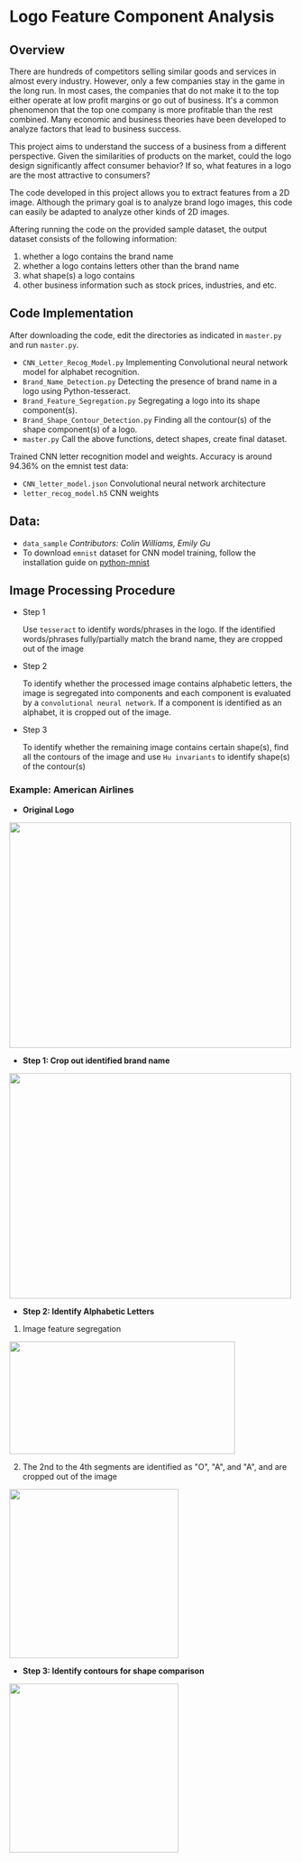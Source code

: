 # Logo Feature Component Analysis

## Overview
There are hundreds of competitors selling similar goods and services in almost every industry. However, only a few companies stay in the game in the long run. In most cases, the companies that do not make it to the top either operate at low profit margins or go out of business. It's a common phenomenon that the top one company is more profitable than the rest combined. Many economic and business theories have been developed to analyze factors that lead to business success. 

This project aims to understand the success of a business from a different perspective. Given the similarities of products on the market, could the logo design significantly affect consumer behavior? If so, what features in a logo are the most attractive to consumers?  

The code developed in this project allows you to extract features from a 2D image. Although the primary goal is to analyze brand logo images, this code can easily be adapted to analyze other kinds of 2D images. 

Aftering running the code on the provided sample dataset, the output dataset consists of the following information:

  1.	whether a logo contains the brand name
  2.	whether a logo contains letters other than the brand name
  3.	what shape(s) a logo contains 
  4.  other business information such as stock prices, industries, and etc. 



## Code Implementation

After downloading the code, edit the directories as indicated in `master.py` and run `master.py`. 

* `CNN_Letter_Recog_Model.py` Implementing Convolutional neural network model for alphabet recognition.
*	`Brand_Name_Detection.py` Detecting the presence of brand name in a logo using Python-tesseract.
*	`Brand_Feature_Segregation.py` Segregating a logo into its shape component(s).
*	`Brand_Shape_Contour_Detection.py` Finding all the contour(s) of the shape component(s) of a logo.
*	`master.py` Call the above functions, detect shapes, create final dataset.

Trained CNN letter recognition model and weights. Accuracy is around 94.36% on the emnist test data:
* `CNN_letter_model.json` Convolutional neural network architecture
* `letter_recog_model.h5` CNN weights


## Data:

* `data_sample` *Contributors: Colin Williams, Emily Gu*
*  To download `emnist` dataset for CNN model training, follow the installation guide on [python-mnist](https://pypi.org/project/python-mnist/) 

## Image Processing Procedure

- Step 1

   Use `tesseract` to identify words/phrases in the logo. If the identified words/phrases fully/partially match the brand name, they are cropped out of the image

- Step 2

   To identify whether the processed image contains alphabetic letters, the image is segregated into components and each component is evaluated by a `convolutional neural network`. If a component is identified as an alphabet, it is cropped out of the image. 

- Step 3

   To identify whether the remaining image contains certain shape(s), find all the contours of the image and use `Hu invariants` to identify shape(s) of the contour(s)
   
### Example: American Airlines

* **Original Logo** 

<img src="https://user-images.githubusercontent.com/48388315/56430917-fdd8be00-6295-11e9-9c36-8f6b9514d347.jpg" align="center"  height="400" width="500">

* **Step 1: Crop out identified brand name**

<img src="https://user-images.githubusercontent.com/48388315/56432695-58751880-629c-11e9-9eeb-48d18c6b40ea.jpg" align="center"  height="400" width="500">

* **Step 2: Identify Alphabetic Letters**

1. Image feature segregation

<img src="https://user-images.githubusercontent.com/48388315/56434909-95450d80-62a4-11e9-80ae-66dbb64342bd.png" align="center"  height="200" width="400">

2. The 2nd to the 4th segments are identified as "O", "A", and "A", and are cropped out of the image

<img src="https://user-images.githubusercontent.com/48388315/56435242-ce31b200-62a5-11e9-9374-41b709ecdba5.jpg" align="center"  height="300" width="300">


* **Step 3: Identify contours for shape comparison**

<img src="https://user-images.githubusercontent.com/48388315/56435967-4a2cf980-62a8-11e9-9233-e91b4f076627.jpg" align="center"  height="300" width="300">



